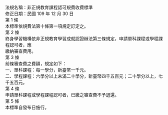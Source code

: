 法規名稱：非正規教育課程認可規費收費標準  
修正日期：民國 109 年 12 月 30 日  
第 1 條  
本標準依規費法第十條第一項規定訂定之。  
第 2 條  
終身學習機構依非正規教育學習成就認證辦法第三條規定，申請單科課程或學程課程認可者，應  
繳納審查費用。  
第 3 條  
前條審查費之費額，規定如下：  
一、單科課程：每一學分，新臺幣一千元。  
二、學程課程：六學分以上未滿二十學分，新臺幣四千五百元；二十學分以上，七千五百元。  
第 4 條  
申請單科課程或學程課程認可者，已繳之審查費不予退還。  
第 5 條  
本標準自發布日施行。  


